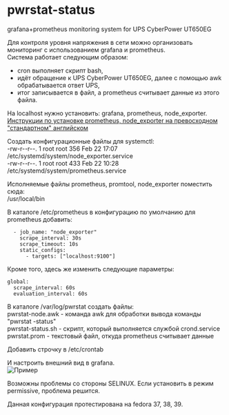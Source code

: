 # pwrstat-status
grafana+prometheus monitoring system for UPS CyberPower UT650EG

Для контроля уровня напряжения в сети можно организовать мониторинг с использованием grafana и prometheus.
<br>Система работает следующим образом:
- cron выполняет скрипт bash,
- идёт обращение к UPS CyberPower UT650EG, далее с помощью awk обрабатывается ответ UPS,
- итог записывается в файл, а prometheus считывает данные из этого файла.

На localhost нужно установить: grafana, prometheus, node_exporter. \
<a href="https://www.youtube.com/playlist?list=PLoRLk9325TJLaKTTeJYLLctA_ibGnp58_">Инструкции по установке prometheus, node_exporter на превосходном "стандартном" английском</a>

Создать конфигурационные файлы для systemctl:
<br>-rw-r--r--. 1 root root 356 Feb 22 17:07 /etc/systemd/system/node_exporter.service
<br>-rw-r--r--. 1 root root 433 Feb 22 10:28 /etc/systemd/system/prometheus.service

Исполняемые файлы prometheus, promtool, node_exporter поместить сюда:
<br>/usr/local/bin

В каталоге /etc/prometheus в конфигурацию по умолчанию для prometheus добавить:
```
  - job_name: "node_exporter"
    scrape_interval: 30s
    scrape_timeout: 10s
    static_configs:
      - targets: ["localhost:9100"]
```

Кроме того, здесь же изменить следующие параметры:
```
global:
  scrape_interval: 60s
  evaluation_interval: 60s
```

В каталоге /var/log/pwrstat создать файлы:
<br>pwrstat-node.awk - команда awk для обработки вывода команды "pwrstat -status"
<br>pwrstat-status.sh - скрипт, который выполняется службой crond.service
<br>pwrstat.prom - текстовый файл, откуда prometheus считывает данные

Добавить строчку в /etc/crontab

И настроить внешний вид в grafana. \
![Пример](https://github.com/galexandrus/pwrstat-status/tree/main/img/demo.png)

Возможны проблемы со стороны SELINUX. Если установить в режим permissive, проблема решится.

Данная конфигурация протестирована на fedora 37, 38, 39.

